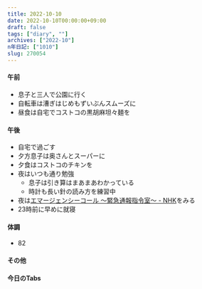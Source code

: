 ```yaml
---
title: 2022-10-10
date: 2022-10-10T00:00:00+09:00
draft: false
tags: ["diary", ""]
archives: ["2022-10"]
n年日記: ["1010"]
slug: 270054
---
```

#### 午前
- 息子と三人で公園に行く
- 自転車は漕ぎはじめもずいぶんスムーズに
- 昼食は自宅でコストコの黒胡麻坦々麺を
#### 午後
- 自宅で過ごす
- 夕方息子は奥さんとスーパーに
- 夕食はコストコのチキンを
- 夜はいつも通り勉強
  - 息子は引き算はまあまあわかっている
  - 時計も長い針の読み方を練習中
- 夜は[エマージェンシーコール 〜緊急通報指令室〜 - NHK](https://www.nhk.jp/p/emergencycall/ts/M67V8QZ8LQ/)をみる
- 23時前に早めに就寝
#### 体調
- 82
#### その他
#### 今日のTabs